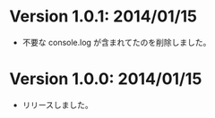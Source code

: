 Version 1.0.1: 2014/01/15
=========================
* 不要な console.log が含まれてたのを削除しました。

Version 1.0.0: 2014/01/15
=========================
* リリースしました。
